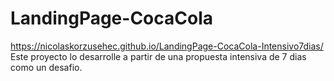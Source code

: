 # LandingPage-CocaCola
https://nicolaskorzusehec.github.io/LandingPage-CocaCola-Intensivo7dias/
Este proyecto lo desarrolle a partir de una propuesta intensiva de 7 dias como un desafio.

